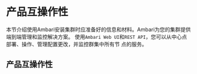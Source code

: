 产品互操作性
================================================================================
本节介绍使用Ambari安装集群时应准备好的信息和材料。Ambari为您的集群提供端到端管理和监控解决方案。
使用`Ambari Web UI`和`REST API`，您可以从中心点部署、操作、管理配置更改，并监控群集中所有节
点的服务。

## 产品互操作性
